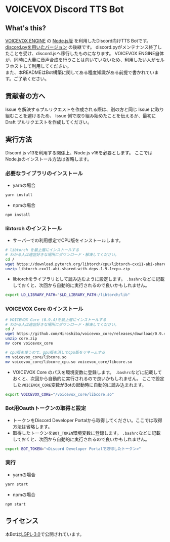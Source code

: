 # VOICEVOX Discord TTS Bot

## What's this?

[VOICEVOX ENGINE](https://github.com/Hiroshiba/voicevox_engine) の
[Node.js版](https://github.com/y-chan/node-voicevox-engine) を利用したDiscord向けTTS Botです。
[discord.pyを用いたバージョン](https://github.com/y-chan/voicevox_discord_tts_sample) の後継です。
discord.pyがメンテナンス終了したことを受け、discord.jsへ移行したものになります。
VOICEVOX ENGINE自体が、同時に大量に音声合成を行うことは向いていないため、利用したい人がセルフホストして利用してください。  
また、本READMEはBot構築に関してある程度知識がある前提で書かれています。ご了承ください。

## 貢献者の方へ

Issue を解決するプルリクエストを作成される際は、別の方と同じ Issue に取り組むことを避けるため、
Issue 側で取り組み始めたことを伝えるか、最初に Draft プルリクエストを作成してください。

## 実行方法

Discord.js v13を利用する関係上、Node.js v16を必要とします。
ここではNode.jsのインストール方法は省略します。

### 必要なライブラリのインストール

- yarnの場合
```bash
yarn install
```

- npmの場合
```
npm install
```

### libtorch のインストール
- サーバーでの利用想定でCPU版をインストールします。
```bash
# libtorch を最上層にインストールする
# わかる人は適宜好きな場所にダウンロード・解凍してください。
cd /
wget https://download.pytorch.org/libtorch/cpu/libtorch-cxx11-abi-shared-with-deps-1.9.1%2Bcpu.zip
unzip libtorch-cxx11-abi-shared-with-deps-1.9.1+cpu.zip
```

- libtorchをライブラリとして読み込むように設定します。
  `.bashrc`などに記載しておくと、次回から自動的に実行されるので良いかもしれません。
```bash
export LD_LIBRARY_PATH="$LD_LIBRARY_PATH:/libtorch/lib"
```

### VOICEVOX Core のインストール

```bash
# VOICEVOX Core (0.9.4)を最上層にインストールする
# わかる人は適宜好きな場所にダウンロード・解凍してください。
cd /
wget https://github.com/Hiroshiba/voicevox_core/releases/download/0.9.4/core.zip
unzip core.zip
mv core voicevox_core

# cpu版を使うので、gpu版を消してcpu版をリネームする
rm voicevox_core/libcore.so
mv voicevox_core/libcore_cpu.so voicevox_core/libcore.so
```

- VOICEVOX Core のパスを環境変数に登録します。
  `.bashrc`などに記載しておくと、次回から自動的に実行されるので良いかもしれません。
  ここで設定した`VOICEVOX_CORE`変数がBotの起動時に自動的に読み込まれます。
```bash
export VOICEVOX_CORE="/voicevox_core/libcore.so"
```

### Bot用Oauthトークンの取得と設定

- トークンをDiscord Developer Portalから取得してください。ここでは取得方法は省略します。
- 取得したトークンを`BOT_TOKEN`環境変数に登録します。
  `.bashrc`などに記載しておくと、次回から自動的に実行されるので良いかもしれません。
```bash
export BOT_TOKEN="<Discord Developer Portalで取得したトークン>"
```

### 実行

- yarnの場合
```bash
yarn start 
```

- npmの場合
```
npm start
```

## ライセンス

本Botは[LGPL-3.0](LICENSE)で公開されています。
